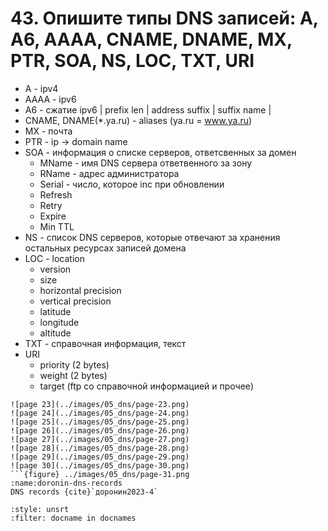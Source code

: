 # 43. Опишите типы DNS записей: A, A6, AAAA, CNAME, DNAME, MX, PTR, SOA, NS, LOC, TXT, URI

- A - ipv4
- AAAA - ipv6
- A6 - сжатие ipv6 | prefix len | address suffix | suffix name |
- CNAME, DNAME(*.ya.ru) - aliases (ya.ru = www.ya.ru)
- MX - почта
- PTR - ip $\to$ domain name
- SOA - информация о списке серверов, ответсвенных за домен
  - MName - имя DNS сервера ответвенного за зону
  - RName - адрес администратора
  - Serial - число, которое inc при обновлении
  - Refresh
  - Retry
  - Expire
  - Min TTL
- NS - список DNS серверов, которые отвечают за хранения остальных ресурсах записей домена
- LOC - location
  - version
  - size
  - horizontal precision
  - vertical precision
  - latitude
  - longitude
  - altitude
- TXT - справочная информация, текст
- URI
  - priority (2 bytes)
  - weight (2 bytes)
  - target (ftp со справочной информацией и прочее)

```{dropdown} Доронин, 2024, раздел 5
![page 23](../images/05_dns/page-23.png)
![page 24](../images/05_dns/page-24.png)
![page 25](../images/05_dns/page-25.png)
![page 26](../images/05_dns/page-26.png)
![page 27](../images/05_dns/page-27.png)
![page 28](../images/05_dns/page-28.png)
![page 29](../images/05_dns/page-29.png)
![page 30](../images/05_dns/page-30.png)
```{figure} ../images/05_dns/page-31.png
:name:doronin-dns-records
DNS records {cite}`доронин2023-4`
```

```{bibliography}
:style: unsrt
:filter: docname in docnames
```
